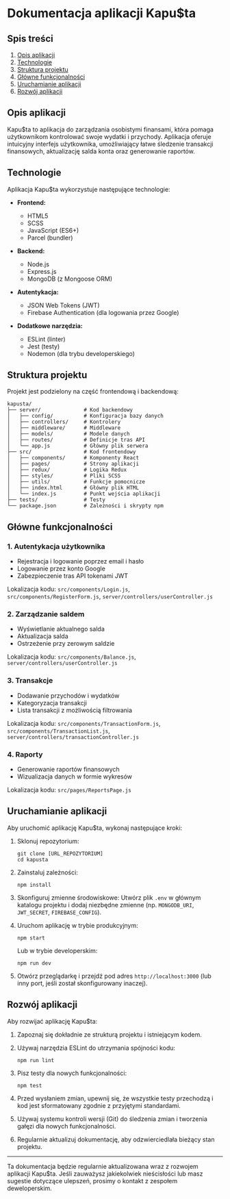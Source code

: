 # Dokumentacja aplikacji Kapu$ta

## Spis treści

1. [Opis aplikacji](#opis-aplikacji)
2. [Technologie](#technologie)
3. [Struktura projektu](#struktura-projektu)
4. [Główne funkcjonalności](#główne-funkcjonalności)
5. [Uruchamianie aplikacji](#uruchamianie-aplikacji)
6. [Rozwój aplikacji](#rozwój-aplikacji)

## Opis aplikacji

Kapu$ta to aplikacja do zarządzania osobistymi finansami, która pomaga
użytkownikom kontrolować swoje wydatki i przychody. Aplikacja oferuje intuicyjny
interfejs użytkownika, umożliwiający łatwe śledzenie transakcji finansowych,
aktualizację salda konta oraz generowanie raportów.

## Technologie

Aplikacja Kapu$ta wykorzystuje następujące technologie:

- **Frontend:**

  - HTML5
  - SCSS
  - JavaScript (ES6+)
  - Parcel (bundler)

- **Backend:**

  - Node.js
  - Express.js
  - MongoDB (z Mongoose ORM)

- **Autentykacja:**

  - JSON Web Tokens (JWT)
  - Firebase Authentication (dla logowania przez Google)

- **Dodatkowe narzędzia:**
  - ESLint (linter)
  - Jest (testy)
  - Nodemon (dla trybu developerskiego)

## Struktura projektu

Projekt jest podzielony na część frontendową i backendową:

```
kapusta/
├── server/              # Kod backendowy
│   ├── config/          # Konfiguracja bazy danych
│   ├── controllers/     # Kontrolery
│   ├── middleware/      # Middleware
│   ├── models/          # Modele danych
│   ├── routes/          # Definicje tras API
│   └── app.js           # Główny plik serwera
├── src/                 # Kod frontendowy
│   ├── components/      # Komponenty React
│   ├── pages/           # Strony aplikacji
│   ├── redux/           # Logika Redux
│   ├── styles/          # Pliki SCSS
│   ├── utils/           # Funkcje pomocnicze
│   ├── index.html       # Główny plik HTML
│   └── index.js         # Punkt wejścia aplikacji
├── tests/               # Testy
└── package.json         # Zależności i skrypty npm
```

## Główne funkcjonalności

### 1. Autentykacja użytkownika

- Rejestracja i logowanie poprzez email i hasło
- Logowanie przez konto Google
- Zabezpieczenie tras API tokenami JWT

Lokalizacja kodu: `src/components/Login.js`, `src/components/RegisterForm.js`,
`server/controllers/userController.js`

### 2. Zarządzanie saldem

- Wyświetlanie aktualnego salda
- Aktualizacja salda
- Ostrzeżenie przy zerowym saldzie

Lokalizacja kodu: `src/components/Balance.js`,
`server/controllers/userController.js`

### 3. Transakcje

- Dodawanie przychodów i wydatków
- Kategoryzacja transakcji
- Lista transakcji z możliwością filtrowania

Lokalizacja kodu: `src/components/TransactionForm.js`,
`src/components/TransactionList.js`,
`server/controllers/transactionController.js`

### 4. Raporty

- Generowanie raportów finansowych
- Wizualizacja danych w formie wykresów

Lokalizacja kodu: `src/pages/ReportsPage.js`

## Uruchamianie aplikacji

Aby uruchomić aplikację Kapu$ta, wykonaj następujące kroki:

1. Sklonuj repozytorium:

   ```
   git clone [URL_REPOZYTORIUM]
   cd kapusta
   ```

2. Zainstaluj zależności:

   ```
   npm install
   ```

3. Skonfiguruj zmienne środowiskowe: Utwórz plik `.env` w głównym katalogu
   projektu i dodaj niezbędne zmienne (np. `MONGODB_URI`, `JWT_SECRET`,
   `FIREBASE_CONFIG`).

4. Uruchom aplikację w trybie produkcyjnym:

   ```
   npm start
   ```

   Lub w trybie developerskim:

   ```
   npm run dev
   ```

5. Otwórz przeglądarkę i przejdź pod adres `http://localhost:3000` (lub inny
   port, jeśli został skonfigurowany inaczej).

## Rozwój aplikacji

Aby rozwijać aplikację Kapu$ta:

1. Zapoznaj się dokładnie ze strukturą projektu i istniejącym kodem.

2. Używaj narzędzia ESLint do utrzymania spójności kodu:

   ```
   npm run lint
   ```

3. Pisz testy dla nowych funkcjonalności:

   ```
   npm test
   ```

4. Przed wysłaniem zmian, upewnij się, że wszystkie testy przechodzą i kod jest
   sformatowany zgodnie z przyjętymi standardami.

5. Używaj systemu kontroli wersji (Git) do śledzenia zmian i tworzenia gałęzi
   dla nowych funkcjonalności.

6. Regularnie aktualizuj dokumentację, aby odzwierciedlała bieżący stan
   projektu.

---

Ta dokumentacja będzie regularnie aktualizowana wraz z rozwojem aplikacji
Kapu$ta. Jeśli zauważysz jakiekolwiek nieścisłości lub masz sugestie dotyczące
ulepszeń, prosimy o kontakt z zespołem deweloperskim.
